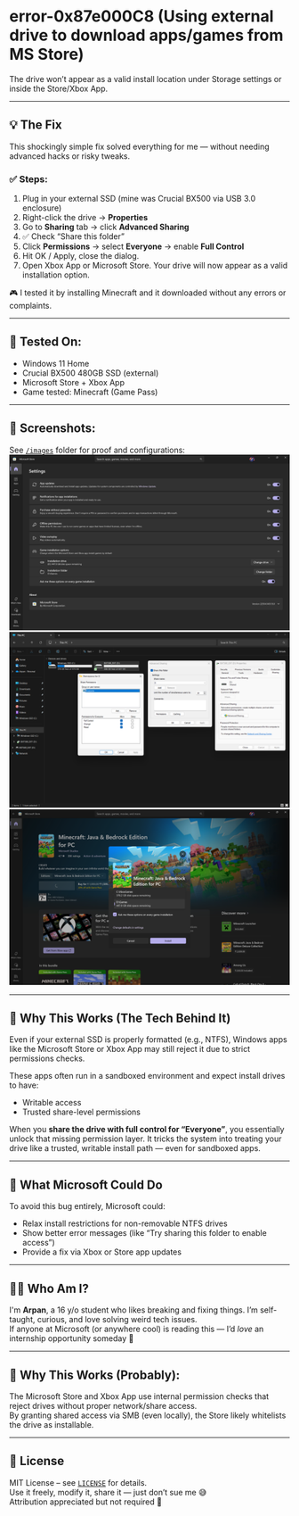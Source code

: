 # error-0x87e000C8 (Using external drive to download apps/games from MS Store)

The drive won’t appear as a valid install location under Storage settings or inside the Store/Xbox App.

---

## 💡 The Fix
This shockingly simple fix solved everything for me — without needing advanced hacks or risky tweaks.

### ✅ Steps:
1. Plug in your external SSD (mine was Crucial BX500 via USB 3.0 enclosure)
2. Right-click the drive → **Properties**
3. Go to **Sharing** tab → click **Advanced Sharing**
4. ✅ Check “Share this folder”
5. Click **Permissions** → select **Everyone** → enable **Full Control**
6. Hit OK / Apply, close the dialog.
7. Open Xbox App or Microsoft Store. Your drive will now appear as a valid installation option.

🎮 I tested it by installing Minecraft and it downloaded without any errors or complaints.

---

## 🧪 Tested On:
- Windows 11 Home
- Crucial BX500 480GB SSD (external)
- Microsoft Store + Xbox App
- Game tested: Minecraft (Game Pass)

---

## 📸 Screenshots:
See [`/images`](images) folder for proof and configurations:
![Step 1 – Storage Settings](images/step1-settings.png)
![Step 2 – Sharing Settings](images/step2-settings.png)
![Step 3 – Success Screen](images/step3-settings.png)

---

## 🧠 Why This Works (The Tech Behind It)

Even if your external SSD is properly formatted (e.g., NTFS), Windows apps like the Microsoft Store or Xbox App may still reject it due to strict permissions checks.

These apps often run in a sandboxed environment and expect install drives to have:
- Writable access
- Trusted share-level permissions

When you **share the drive with full control for “Everyone”**, you essentially unlock that missing permission layer. It tricks the system into treating your drive like a trusted, writable install path — even for sandboxed apps.

---

## 🔧 What Microsoft Could Do

To avoid this bug entirely, Microsoft could:
- Relax install restrictions for non-removable NTFS drives
- Show better error messages (like “Try sharing this folder to enable access”)
- Provide a fix via Xbox or Store app updates

---

## 🙋‍♂️ Who Am I?
I'm **Arpan**, a 16 y/o student who likes breaking and fixing things. I’m self-taught, curious, and love solving weird tech issues.  
If anyone at Microsoft (or anywhere cool) is reading this — I’d *love* an internship opportunity someday 👀

---

## 🧠 Why This Works (Probably):
The Microsoft Store and Xbox App use internal permission checks that reject drives without proper network/share access.  
By granting shared access via SMB (even locally), the Store likely whitelists the drive as installable.

---

## 🪪 License
MIT License – see [`LICENSE`](./LICENSE) for details.  
Use it freely, modify it, share it — just don’t sue me 😅  
Attribution appreciated but not required 💜
